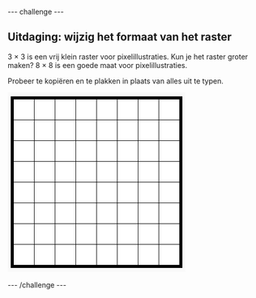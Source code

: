 --- challenge ---

## Uitdaging: wijzig het formaat van het raster

3 × 3 is een vrij klein raster voor pixelillustraties. Kun je het raster groter maken? 8 × 8 is een goede maat voor pixelillustraties.

Probeer te kopiëren en te plakken in plaats van alles uit te typen.

![screenshot](images/pixel-art-grid-8.png)

--- /challenge ---